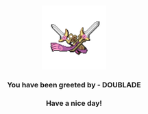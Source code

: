 <p align="center">
            <img src="https://raw.githubusercontent.com/PokeAPI/sprites/master/sprites/pokemon/680.png" width="150" height="150">
          </p>
          <h3 align="center">You have been greeted by - <b>DOUBLADE</b></h3>
          <h3 align="center">Have a nice day!</h3>
